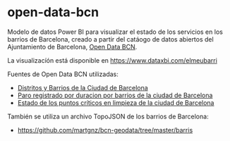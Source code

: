 # open-data-bcn
Modelo de datos Power BI para visualizar el estado de los servicios en los barrios de Barcelona, creado a partir del catáogo de datos abiertos del Ajuntamiento de Barcelona, [Open Data BCN](http://opendata-ajuntament.barcelona.cat).

La visualizacíón está disponible en https://www.dataxbi.com/elmeubarri

Fuentes de Open Data BCN utilizadas:
  * [Distritos y Barrios de la Ciudad de Barcelona](http://opendata-ajuntament.barcelona.cat/data/es/dataset/20170706-districtes-barris)
  * [Paro registrado por duracion por barrios de la ciudad de Barcelona](http://opendata-ajuntament.barcelona.cat/data/es/dataset/est-atur-durada)
  * [Estado de los puntos críticos en limpieza de la ciudad de Barcelona](http://opendata-ajuntament.barcelona.cat/data/es/dataset/punts-critics-neteja-barcelona)
 
 También se utiliza un archivo TopoJSON de los barrios de Barcelona:   
  * https://github.com/martgnz/bcn-geodata/tree/master/barris




